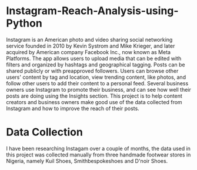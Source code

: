 # Instagram-Reach-Analysis-using-Python
Instagram is an American photo and video sharing social networking service founded in 2010 by Kevin Systrom and Mike Krieger, 
and later acquired by American company Facebook Inc., now known as Meta Platforms. 
The app allows users to upload media that can be edited with filters and organized by hashtags and geographical tagging. 
Posts can be shared publicly or with preapproved followers. 
Users can browse other users' content by tag and location, view trending content, like photos, 
and follow other users to add their content to a personal feed.
Several business owners use Instagram to promote their business, and can see how well their posts are doing using the Insights section.
This project is to help content creators and business owners make good use of the data collected from Instagram and how to improve the reach of their posts.
# Data Collection
I have been researching Instagam over a couple of months, the data used in this project was collected manually from three handmade footwear stores in Nigeria,
namely Kuil Shoes, Smithbespokeshoes and D'noir Shoes.
